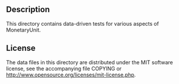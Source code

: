 Description
------------

This directory contains data-driven tests for various aspects of MonetaryUnit.

License
--------

The data files in this directory are distributed under the MIT software
license, see the accompanying file COPYING or
http://www.opensource.org/licenses/mit-license.php.

